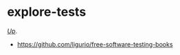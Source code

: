 # explore-tests

[_Up_](https://github.com/irnc/software-developer).

* https://github.com/ligurio/free-software-testing-books
